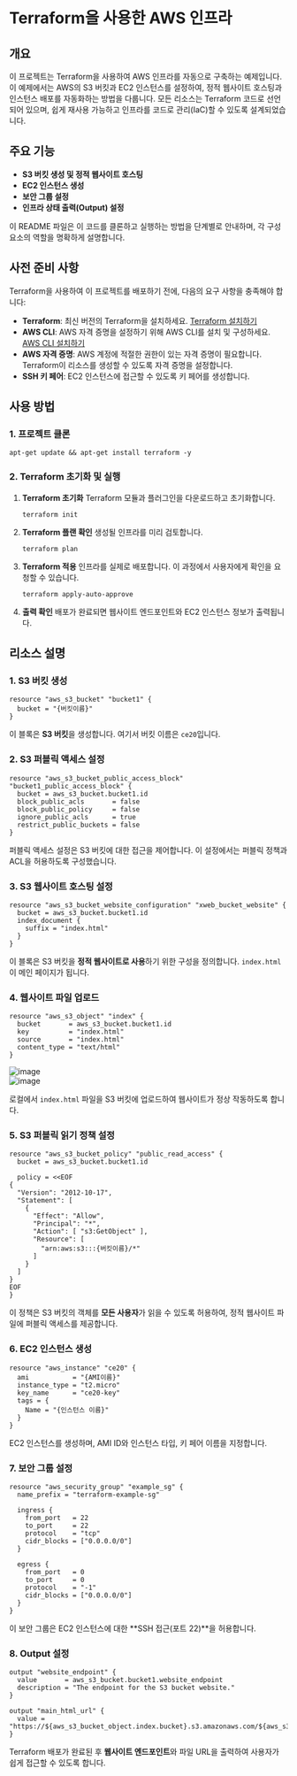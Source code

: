 # Terraform을 사용한 AWS 인프라

## 개요

이 프로젝트는 Terraform을 사용하여 AWS 인프라를 자동으로 구축하는 예제입니다. 이 예제에서는 AWS의 S3 버킷과 EC2 인스턴스를 설정하여, 정적 웹사이트 호스팅과 인스턴스 배포를 자동화하는 방법을 다룹니다. 모든 리소스는 Terraform 코드로 선언되어 있으며, 쉽게 재사용 가능하고 인프라를 코드로 관리(IaC)할 수 있도록 설계되었습니다.

## 주요 기능

- **S3 버킷 생성 및 정적 웹사이트 호스팅**
- **EC2 인스턴스 생성**
- **보안 그룹 설정**
- **인프라 상태 출력(Output) 설정**

이 README 파일은 이 코드를 클론하고 실행하는 방법을 단계별로 안내하며, 각 구성 요소의 역할을 명확하게 설명합니다.

## 사전 준비 사항

Terraform을 사용하여 이 프로젝트를 배포하기 전에, 다음의 요구 사항을 충족해야 합니다:

- **Terraform**: 최신 버전의 Terraform을 설치하세요. [Terraform 설치하기](https://www.terraform.io/downloads)
- **AWS CLI**: AWS 자격 증명을 설정하기 위해 AWS CLI를 설치 및 구성하세요. [AWS CLI 설치하기](https://docs.aws.amazon.com/cli/latest/userguide/install-cliv2.html)
- **AWS 자격 증명**: AWS 계정에 적절한 권한이 있는 자격 증명이 필요합니다. Terraform이 리소스를 생성할 수 있도록 자격 증명을 설정합니다.
- **SSH 키 페어**: EC2 인스턴스에 접근할 수 있도록 키 페어를 생성합니다.

## 사용 방법

### 1. 프로젝트 클론

```
apt-get update && apt-get install terraform -y
```

### 2. Terraform 초기화 및 실행

1. **Terraform 초기화**
Terraform 모듈과 플러그인을 다운로드하고 초기화합니다.
    
    ```
    terraform init
    ```
    
2. **Terraform 플랜 확인**
생성될 인프라를 미리 검토합니다.
    
    ```
    terraform plan
    ```
    
3. **Terraform 적용**
인프라를 실제로 배포합니다. 이 과정에서 사용자에게 확인을 요청할 수 있습니다.
    
    ```
    terraform apply-auto-approve
    ```
    
4. **출력 확인**
배포가 완료되면 웹사이트 엔드포인트와 EC2 인스턴스 정보가 출력됩니다.

## 리소스 설명

### 1. S3 버킷 생성

```
resource "aws_s3_bucket" "bucket1" {
  bucket = "{버킷이름}"
}
```

이 블록은 **S3 버킷**을 생성합니다. 여기서 버킷 이름은 `ce20`입니다.

### 2. S3 퍼블릭 액세스 설정

```
resource "aws_s3_bucket_public_access_block" "bucket1_public_access_block" {
  bucket = aws_s3_bucket.bucket1.id
  block_public_acls       = false
  block_public_policy     = false
  ignore_public_acls      = true
  restrict_public_buckets = false
}
```

퍼블릭 액세스 설정은 S3 버킷에 대한 접근을 제어합니다. 이 설정에서는 퍼블릭 정책과 ACL을 허용하도록 구성했습니다.

### 3. S3 웹사이트 호스팅 설정

```
resource "aws_s3_bucket_website_configuration" "xweb_bucket_website" {
  bucket = aws_s3_bucket.bucket1.id
  index_document {
    suffix = "index.html"
  }
}
```

이 블록은 S3 버킷을 **정적 웹사이트로 사용**하기 위한 구성을 정의합니다. `index.html`이 메인 페이지가 됩니다.

### 4. 웹사이트 파일 업로드

```
resource "aws_s3_object" "index" {
  bucket       = aws_s3_bucket.bucket1.id
  key          = "index.html"
  source       = "index.html"
  content_type = "text/html"
}
```
![image](https://github.com/user-attachments/assets/b9dd3b56-8468-4b35-acd3-53e762973c27)<br>
![image](https://github.com/user-attachments/assets/385c5484-d7c1-4ccc-86b7-bb50aef98ce2)

로컬에서 `index.html` 파일을 S3 버킷에 업로드하여 웹사이트가 정상 작동하도록 합니다.

### 5. S3 퍼블릭 읽기 정책 설정

```
resource "aws_s3_bucket_policy" "public_read_access" {
  bucket = aws_s3_bucket.bucket1.id

  policy = <<EOF
{
  "Version": "2012-10-17",
  "Statement": [
    {
      "Effect": "Allow",
      "Principal": "*",
      "Action": [ "s3:GetObject" ],
      "Resource": [
        "arn:aws:s3:::{버킷이름}/*"
      ]
    }
  ]
}
EOF
}
```

이 정책은 S3 버킷의 객체를 **모든 사용자**가 읽을 수 있도록 허용하여, 정적 웹사이트 파일에 퍼블릭 액세스를 제공합니다.

### 6. EC2 인스턴스 생성

```
resource "aws_instance" "ce20" {
  ami           = "{AMI이름}"
  instance_type = "t2.micro"
  key_name      = "ce20-key"
  tags = {
    Name = "{인스턴스 이름}"
  }
}
```

EC2 인스턴스를 생성하며, AMI ID와 인스턴스 타입, 키 페어 이름을 지정합니다.

### 7. 보안 그룹 설정

```
resource "aws_security_group" "example_sg" {
  name_prefix = "terraform-example-sg"

  ingress {
    from_port   = 22
    to_port     = 22
    protocol    = "tcp"
    cidr_blocks = ["0.0.0.0/0"]
  }

  egress {
    from_port   = 0
    to_port     = 0
    protocol    = "-1"
    cidr_blocks = ["0.0.0.0/0"]
  }
}
```

이 보안 그룹은 EC2 인스턴스에 대한 **SSH 접근(포트 22)**을 허용합니다.

### 8. Output 설정

```
output "website_endpoint" {
  value       = aws_s3_bucket.bucket1.website_endpoint
  description = "The endpoint for the S3 bucket website."
}

output "main_html_url" {
  value = "https://${aws_s3_bucket_object.index.bucket}.s3.amazonaws.com/${aws_s3_bucket_object.index.key}"
}
```

Terraform 배포가 완료된 후 **웹사이트 엔드포인트**와 파일 URL을 출력하여 사용자가 쉽게 접근할 수 있도록 합니다.

